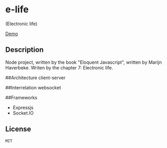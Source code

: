 # e-life
(Electronic life)

[Demo](http://elife.swrd.tk/)
## Description
Node project, written by the book "Eloquent Javascript", written by Marijn Haverbeke.
Writen by the chapter 7: Electronic life.

##Architecture
client-server

##Interrelation
websocket

##Frameworks
* Expressjs
* Socket.IO

## License
    MIT
